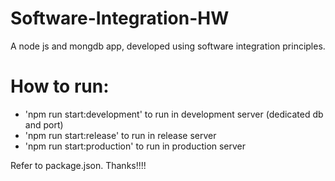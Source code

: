 # Software-Integration-HW
 A node js and mongdb app, developed using software integration principles.


# How to run:
 - 'npm run start:development' to run in development server (dedicated db and port)
 - 'npm run start:release' to run in release server
 - 'npm run start:production' to run in production server

 Refer to package.json. Thanks!!!!